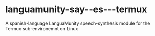 # languamunity-say--es---termux
A spanish-language LanguaMunity speech-synthesis module for the Termux sub-environemnt on Linux
